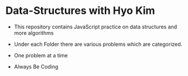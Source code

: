 # Data-Structures with Hyo Kim

- This repository contains JavaScript practice on data structures and more algorithms

- Under each Folder there are various problems which are categorized.

- One problem at a time

- Always Be Coding
